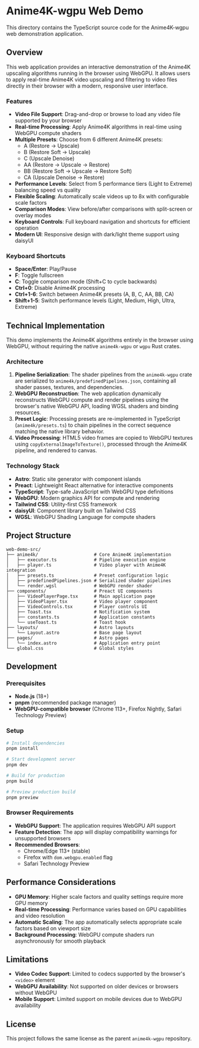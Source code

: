 # Anime4K-wgpu Web Demo

This directory contains the TypeScript source code for the Anime4K-wgpu web demonstration application.

## Overview

This web application provides an interactive demonstration of the Anime4K upscaling algorithms running in the browser using WebGPU. It allows users to apply real-time Anime4K video upscaling and filtering to video files directly in their browser with a modern, responsive user interface.

### Features

- **Video File Support**: Drag-and-drop or browse to load any video file supported by your browser
- **Real-time Processing**: Apply Anime4K algorithms in real-time using WebGPU compute shaders
- **Multiple Presets**: Choose from 6 different Anime4K presets:
  - A (Restore → Upscale)
  - B (Restore Soft → Upscale)
  - C (Upscale Denoise)
  - AA (Restore → Upscale → Restore)
  - BB (Restore Soft → Upscale → Restore Soft)
  - CA (Upscale Denoise → Restore)
- **Performance Levels**: Select from 5 performance tiers (Light to Extreme) balancing speed vs quality
- **Flexible Scaling**: Automatically scale videos up to 8x with configurable scale factors
- **Comparison Modes**: View before/after comparisons with split-screen or overlay modes
- **Keyboard Controls**: Full keyboard navigation and shortcuts for efficient operation
- **Modern UI**: Responsive design with dark/light theme support using daisyUI

### Keyboard Shortcuts

- **Space/Enter**: Play/Pause
- **F**: Toggle fullscreen
- **C**: Toggle comparison mode (Shift+C to cycle backwards)
- **Ctrl+0**: Disable Anime4K processing
- **Ctrl+1-6**: Switch between Anime4K presets (A, B, C, AA, BB, CA)
- **Shift+1-5**: Switch performance levels (Light, Medium, High, Ultra, Extreme)

## Technical Implementation

This demo implements the Anime4K algorithms entirely in the browser using WebGPU, without requiring the native `anime4k-wgpu` or `wgpu` Rust crates.

### Architecture

1. **Pipeline Serialization**: The shader pipelines from the `anime4k-wgpu` crate are serialized to `anime4k/predefinedPipelines.json`, containing all shader passes, textures, and dependencies.
2. **WebGPU Reconstruction**: The web application dynamically reconstructs WebGPU compute and render pipelines using the browser's native WebGPU API, loading WGSL shaders and binding resources.
3. **Preset Logic**: Processing presets are re-implemented in TypeScript (`anime4k/presets.ts`) to chain pipelines in the correct sequence matching the native library behavior.
4. **Video Processing**: HTML5 video frames are copied to WebGPU textures using `copyExternalImageToTexture()`, processed through the Anime4K pipeline, and rendered to canvas.

### Technology Stack

- **Astro**: Static site generator with component islands
- **Preact**: Lightweight React alternative for interactive components
- **TypeScript**: Type-safe JavaScript with WebGPU type definitions
- **WebGPU**: Modern graphics API for compute and rendering
- **Tailwind CSS**: Utility-first CSS framework
- **daisyUI**: Component library built on Tailwind CSS
- **WGSL**: WebGPU Shading Language for compute shaders

## Project Structure

```text
web-demo-src/
├── anime4k/                     # Core Anime4K implementation
│   ├── executor.ts              # Pipeline execution engine
│   ├── player.ts                # Video player with Anime4K integration
│   ├── presets.ts               # Preset configuration logic
│   ├── predefinedPipelines.json # Serialized shader pipelines
│   └── render.wgsl              # WebGPU render shader
├── components/                  # Preact UI components
│   ├── VideoPlayerPage.tsx      # Main application page
│   ├── VideoPlayer.tsx          # Video player component
│   ├── VideoControls.tsx        # Player controls UI
│   ├── Toast.tsx                # Notification system
│   ├── constants.ts             # Application constants
│   └── useToast.ts              # Toast hook
├── layouts/                     # Astro layouts
│   └── Layout.astro             # Base page layout
├── pages/                       # Astro pages
│   └── index.astro              # Application entry point
└── global.css                   # Global styles
```

## Development

### Prerequisites

- **Node.js** (18+)
- **pnpm** (recommended package manager)
- **WebGPU-compatible browser** (Chrome 113+, Firefox Nightly, Safari Technology Preview)

### Setup

```bash
# Install dependencies
pnpm install

# Start development server
pnpm dev

# Build for production
pnpm build

# Preview production build
pnpm preview
```

### Browser Requirements

- **WebGPU Support**: The application requires WebGPU API support
- **Feature Detection**: The app will display compatibility warnings for unsupported browsers
- **Recommended Browsers**:
  - Chrome/Edge 113+ (stable)
  - Firefox with `dom.webgpu.enabled` flag
  - Safari Technology Preview

## Performance Considerations

- **GPU Memory**: Higher scale factors and quality settings require more GPU memory
- **Real-time Processing**: Performance varies based on GPU capabilities and video resolution
- **Automatic Scaling**: The app automatically selects appropriate scale factors based on viewport size
- **Background Processing**: WebGPU compute shaders run asynchronously for smooth playback

## Limitations

- **Video Codec Support**: Limited to codecs supported by the browser's `<video>` element
- **WebGPU Availability**: Not supported on older devices or browsers without WebGPU
- **Mobile Support**: Limited support on mobile devices due to WebGPU availability

## License

This project follows the same license as the parent `anime4k-wgpu` repository.
